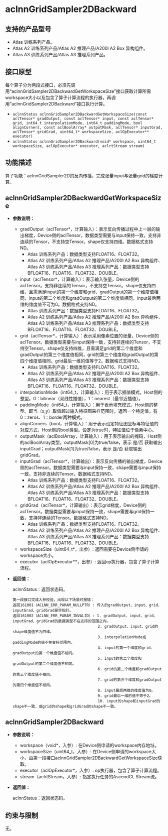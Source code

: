 
# aclnnGridSampler2DBackward

## 支持的产品型号

- Atlas 训练系列产品。
- Atlas A2 训练系列产品/Atlas A2 推理产品/A200I A2 Box 异构组件。
- Atlas A3 训练系列产品/Atlas A3 推理系列产品。

## 接口原型

每个算子分为两段式接口，必须先调用“aclnnGridSampler2DBackwardGetWorkspaceSize”接口获取计算所需workspace大小以及包含了算子计算流程的执行器，再调用“aclnnGridSampler2DBackward”接口执行计算。

- `aclnnStatus aclnnGridSampler2DBackwardGetWorkspaceSize(const aclTensor* gradOutput, const aclTensor* input, const aclTensor* grid, int64_t interpolationMode, int64_t paddingMode, bool alignCorners, const aclBoolArray* outputMask, aclTensor* inputGrad, aclTensor* gridGrad, uint64_t* workspaceSize, aclOpExecutor** executor)`
- `aclnnStatus aclnnGridSampler2DBackward(void* workspace, uint64_t workspaceSize, aclOpExecutor* executor, aclrtStream stream)`

## 功能描述

算子功能：aclnnGridSampler2D的反向传播，完成张量input与张量grid的梯度计算。

## aclnnGridSampler2DBackwardGetWorkspaceSize

- **参数说明：**

  - gradOutput（aclTensor*，计算输入）：表示反向传播过程中上一层的输出梯度，Device侧的aclTensor。数据类型需要与input保持一致，支持非连续的Tensor，不支持空Tensor。shape仅支持四维。数据格式支持ND。
    - Atlas 训练系列产品：数据类型支持FLOAT16、FLOAT32。
    - Atlas A2 训练系列产品/Atlas A2 推理产品/A200I A2 Box 异构组件、Atlas A3 训练系列产品/Atlas A3 推理系列产品：数据类型支持BFLOAT16、FLOAT16、FLOAT32、DOUBLE。
  - input（aclTensor*，计算输入）：表示输入张量，Device侧的aclTensor。支持非连续的Tensor，不支持空Tensor。shape仅支持四维，且需满足input的第一个维度和grid、gradOutput的第一个维度值相同，input的第二个维度和gradOutput的第二个维度值相同，input最后两维的维度值不可为0。数据格式支持ND。
    - Atlas 训练系列产品：数据类型支持FLOAT16、FLOAT32。
    - Atlas A2 训练系列产品/Atlas A2 推理产品/A200I A2 Box 异构组件、Atlas A3 训练系列产品/Atlas A3 推理系列产品：数据类型支持BFLOAT16、FLOAT16、FLOAT32、DOUBLE。
  - grid（aclTensor*，计算输入）：表示采用像素位置的张量，Device侧的aclTensor。数据类型需要与input保持一致，支持非连续的Tensor，不支持空Tensor。shape仅支持四维，且需满足grid的第二个维度和gradOutput的第三个维度值相同，grid的第三个维度和gradOutput的第四个维度值相同，grid最后一维的值等于2。数据格式支持ND。
    - Atlas 训练系列产品：数据类型支持FLOAT16、FLOAT32。
    - Atlas A2 训练系列产品/Atlas A2 推理产品/A200I A2 Box 异构组件、Atlas A3 训练系列产品/Atlas A3 推理系列产品：数据类型支持BFLOAT16、FLOAT16、FLOAT32、DOUBLE。
  - interpolationMode（int64_t，计算输入）：用于表示插值模式，Host侧的整型。0：bilinear（双线性插值），1：nearest（最邻近插值）。
  - paddingMode（int64_t，计算输入）：用于表示填充模式，Host侧的整型。即当（x,y）取值超过输入特征图采样范围时，返回一个特定值，有0：zeros、1：border两种模式。
  - alignCorners（bool，计算输入）：用于表示设定特征图坐标与特征值的对应方式，Host侧的bool类型。设定为true时，特征值位于像素中心。
  - outputMask（aclBoolArray，计算输入）：用于表示输出的掩码，Host侧的aclBoolArray类型。outputMask[0]为true/false，表示 是/否 获取输出inputGrad；outputMask[1]为true/false，表示 是/否 获取输出gridGrad。
  - inputGrad（aclTensor*，计算输出）：表示反向传播的输出梯度，Device侧的aclTensor。数据类型需要与input保持一致，shape需要与input保持一致，支持非连续的Tensor。数据格式支持ND。
    - Atlas 训练系列产品：数据类型支持FLOAT16、FLOAT32。
    - Atlas A2 训练系列产品/Atlas A2 推理产品/A200I A2 Box 异构组件、Atlas A3 训练系列产品/Atlas A3 推理系列产品：数据类型支持BFLOAT16、FLOAT16、FLOAT32、DOUBLE。
  - gridGrad（aclTensor*，计算输出）：表示grid梯度，Device侧的aclTensor。数据类型需要与input保持一致，shape需要与grid保持一致，支持非连续的Tensor。数据格式支持ND。
    - Atlas 训练系列产品：数据类型支持FLOAT16、FLOAT32。
    - Atlas A2 训练系列产品/Atlas A2 推理产品/A200I A2 Box 异构组件、Atlas A3 训练系列产品/Atlas A3 推理系列产品：数据类型支持BFLOAT16、FLOAT16、FLOAT32、DOUBLE。
  - workspaceSize（uint64_t*，出参）: 返回需要在Device侧申请的workspace大小。
  - executor（aclOpExecutor**，出参）: 返回op执行器，包含了算子计算流程。

- **返回值：**

  aclnnStatus：返回状态码。

  ```
  第一段接口完成入参校验，出现以下场景时报错：
  返回161001（ACLNN_ERR_PARAM_NULLPTR）: 传入的gradOutput、input、grid、inputGrad、gridGrad是空指针。
  返回161002（ACLNN_ERR_PARAM_INVALID）: 1. gradOutput、input、grid、inputGrad、gridGrad的数据类型不在支持的范围之内。
                                        2. gradOutput、input、grid的shape维度值不为四维。
                                        3. interpolationMode或paddingMode的值不在支持范围内。
                                        4. input的第一个维度和grid、gradOutput的第一个维度值不相同。
                                        5. input的第二个维度和gradOutput的第二个维度值不相同。
                                        6. grid的第二个维度和gradOutput的第三个维度值不相同。
                                        7. grid的第三个维度和gradOutput的第四个维度值不相同。
                                        8. input最后两维的维度值为0。
                                        9. grid最后一维的值不等于2。
                                        10. input的shape和inputGrad的shape不一致，或grid的shape和gridGrad的shape不一致。
  ```

## aclnnGridSampler2DBackward

- **参数说明：**

  - workspace（void*，入参）: 在Device侧申请的workspace内存地址。
  - workspaceSize（uint64_t，入参）: 在Device侧申请的workspace大小，由第一段接口aclnnGridSampler2DBackwardGetWorkspaceSize获取。
  - executor（aclOpExecutor*，入参）: op执行器，包含了算子计算流程。
  - stream（aclrtStream，入参）: 指定执行任务的AscendCL Stream流。
- **返回值：**

  aclnnStatus：返回状态码。

## 约束与限制

无。
